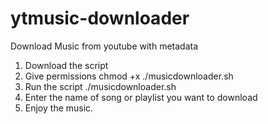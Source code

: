 # ytmusic-downloader
Download Music from youtube with metadata
1. Download the script
2. Give permissions
  chmod +x ./musicdownloader.sh
3. Run the script
   ./musicdownloader.sh
4. Enter the name of song or playlist you want to download
5. Enjoy the music.
